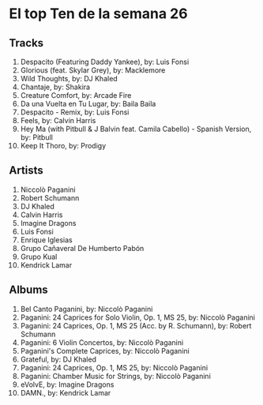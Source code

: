 # El top Ten de la semana 26

## Tracks
1. Despacito (Featuring Daddy Yankee), by: Luis Fonsi
1. Glorious (feat. Skylar Grey), by: Macklemore
1. Wild Thoughts, by: DJ Khaled
1. Chantaje, by: Shakira
1. Creature Comfort, by: Arcade Fire
1. Da una Vuelta en Tu Lugar, by: Baila Baila
1. Despacito - Remix, by: Luis Fonsi
1. Feels, by: Calvin Harris
1. Hey Ma (with Pitbull & J Balvin feat. Camila Cabello) - Spanish Version, by: Pitbull
1. Keep It Thoro, by: Prodigy

## Artists
1. Niccolò Paganini
1. Robert Schumann
1. DJ Khaled
1. Calvin Harris
1. Imagine Dragons
1. Luis Fonsi
1. Enrique Iglesias
1. Grupo Cañaveral De Humberto Pabón
1. Grupo Kual
1. Kendrick Lamar

## Albums
1. Bel Canto Paganini, by: Niccolò Paganini
1. Paganini: 24 Caprices for Solo Violin, Op. 1, MS 25, by: Niccolò Paganini
1. Paganini: 24 Caprices, Op. 1, MS 25 (Acc. by R. Schumann), by: Robert Schumann
1. Paganini: 6 Violin Concertos, by: Niccolò Paganini
1. Paganini​'s Complete Caprices, by: Niccolò Paganini
1. Grateful, by: DJ Khaled
1. Paganini: 24 Caprices, Op. 1, MS 25, by: Niccolò Paganini
1. Paganini: Chamber Music for Strings, by: Niccolò Paganini
1. eVolvE, by: Imagine Dragons
1. DAMN., by: Kendrick Lamar
